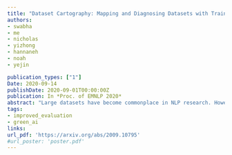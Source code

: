 ```yaml
---
title: "Dataset Cartography: Mapping and Diagnosing Datasets with Training Dynamics"
authors:
- swabha
- me
- nicholas
- yizhong
- hannaneh
- noah
- yejin

publication_types: ["1"]
Date: 2020-09-14
publishDate: 2020-09-01T00:00:00Z
publication: In *Proc. of EMNLP 2020*
abstract: "Large datasets have become commonplace in NLP research. However, the increased emphasis on data quantity has made it challenging to assess the quality of data. We introduce \"Data Maps\"---a model-based tool to characterize and diagnose datasets. We leverage a largely ignored source of information: the behavior of the model on individual instances during training (training dynamics) for building data maps. This yields two intuitive measures for each example---the model's confidence in the true class, and the variability of this confidence across epochs, in a single run of training. Experiments on four datasets show that these model-dependent measures reveal three distinct regions in the data map, each with pronounced characteristics. First, our data maps show the presence of \"ambiguous\" regions with respect to the model, which contribute the most towards out-of-distribution generalization. Second, the most populous regions in the data are \"easy to learn\" for the model, and play an important role in model optimization. Finally, data maps uncover a region with instances that the model finds \"hard to learn\"; these often correspond to labeling errors. Our results indicate that a shift in focus from quantity to quality of data could lead to robust models and improved out-of-distribution generalization."
tags:
- improved_evaluation
- green_ai
links:
url_pdf: 'https://arxiv.org/abs/2009.10795'
#url_poster: 'poster.pdf'
---
```

